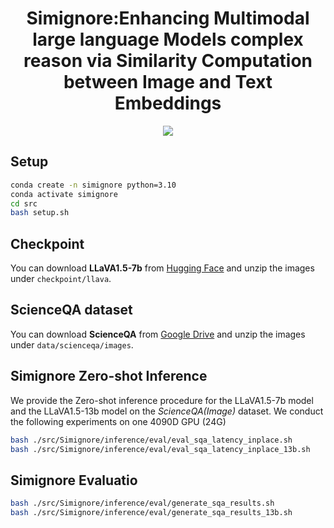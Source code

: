 <h1 align="center">Simignore:Enhancing Multimodal large language Models complex reason via Similarity Computation between Image and Text Embeddings</h1>




<div align=center>
<img src="./fig/structure.jpg"/><br>
</div>










## Setup
```bash
conda create -n simignore python=3.10
conda activate simignore
cd src
bash setup.sh
```

## Checkpoint

You can download **LLaVA1.5-7b** from [Hugging Face](https://huggingface.co/liuhaotian/llava-v1.5-7b) and unzip the images under `checkpoint/llava`.
## ScienceQA dataset
You can download **ScienceQA** from [Google Drive](https://drive.google.com/drive/folders/1w8imCXWYn2LxajmGeGH_g5DaL2rabHev?usp=sharing) and unzip the images under `data/scienceqa/images`.

## Simignore Zero-shot Inference
We provide the Zero-shot inference procedure for the LLaVA1.5-7b model and the LLaVA1.5-13b model on the *ScienceQA(Image)* dataset. We conduct the following experiments on one 4090D GPU (24G)

```bash
bash ./src/Simignore/inference/eval/eval_sqa_latency_inplace.sh
bash ./src/Simignore/inference/eval/eval_sqa_latency_inplace_13b.sh 
```

## Simignore Evaluatio

```bash
bash ./src/Simignore/inference/eval/generate_sqa_results.sh
bash ./src/Simignore/inference/eval/generate_sqa_results_13b.sh 
```

